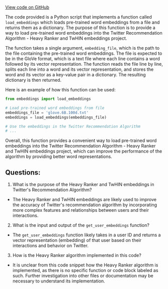 [View code on GitHub](https://github.com/twitter/the-algorithm-ml/common/__init__.py)

The code provided is a Python script that implements a function called `load_embeddings` which loads pre-trained word embeddings from a file and returns them as a dictionary. The purpose of this function is to provide a way to load pre-trained word embeddings into the Twitter Recommendation Algorithm - Heavy Ranker and TwHIN embeddings project.

The function takes a single argument, `embedding_file`, which is the path to the file containing the pre-trained word embeddings. The file is expected to be in the GloVe format, which is a text file where each line contains a word followed by its vector representation. The function reads the file line by line, splits each line into a word and its vector representation, and stores the word and its vector as a key-value pair in a dictionary. The resulting dictionary is then returned.

Here is an example of how this function can be used:

```python
from embeddings import load_embeddings

# Load pre-trained word embeddings from file
embeddings_file = 'glove.6B.100d.txt'
embeddings = load_embeddings(embeddings_file)

# Use the embeddings in the Twitter Recommendation Algorithm
# ...
```

Overall, this function provides a convenient way to load pre-trained word embeddings into the Twitter Recommendation Algorithm - Heavy Ranker and TwHIN embeddings project, which can improve the performance of the algorithm by providing better word representations.
## Questions: 
 1. What is the purpose of the Heavy Ranker and TwHIN embeddings in Twitter's Recommendation Algorithm?
- The Heavy Ranker and TwHIN embeddings are likely used to improve the accuracy of Twitter's recommendation algorithm by incorporating more complex features and relationships between users and their interactions.

2. What is the input and output of the `get_user_embeddings` function?
- The `get_user_embeddings` function likely takes in a user ID and returns a vector representation (embedding) of that user based on their interactions and behavior on Twitter.

3. How is the Heavy Ranker algorithm implemented in this code?
- It is unclear from this code snippet how the Heavy Ranker algorithm is implemented, as there is no specific function or code block labeled as such. Further investigation into other files or documentation may be necessary to understand its implementation.